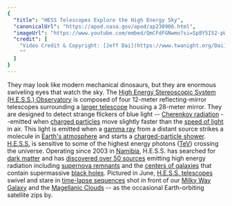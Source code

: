 ```yaml
---
{
  "title": "HESS Telescopes Explore the High Energy Sky",
  "canonicalUrl": "https://apod.nasa.gov/apod/ap230906.html",
  "imageUrl": "https://www.youtube.com/embed/QmCFdFGNwmo?si=Sp8Y5IS2-pWVLPn0?rel=0",
  "credit": [
    "Video Credit & Copyright: [Jeff Dai](https://www.twanight.org/Dai) ([TWAN](https://www.twanight.org/)), [H.E.S.S. Collaboration](https://www.mpi-hd.mpg.de/hfm/HESS/pages/collaboration/)",
    ""
  ]
}
---
```


They may look like modern mechanical dinosaurs, but they are enormous swiveling eyes that watch the sky. The [High Energy Stereoscopic System (H.E.S.S.) Observatory](https://www.mpi-hd.mpg.de/hfm/HESS/pages/about/telescopes/) is composed of four 12-meter reflecting-mirror telescopes surrounding a [larger telescope](https://apod.nasa.gov/apod/ap120727.html) housing a 28-meter mirror. They are designed to detect strange flickers of blue light -- [Cherenkov radiation](https://en.wikipedia.org/wiki/Cherenkov_radiation) --emitted when [charged particles](https://en.wikipedia.org/wiki/Charged_particle) move slightly faster than the [speed of light](https://en.wikipedia.org/wiki/Speed_of_light) in air. This light is emitted when a [gamma ray](https://science.nasa.gov/ems/12_gammarays) from a distant source strikes a molecule in [Earth's atmosphere](https://spaceplace.nasa.gov/atmosphere/) and starts a [charged-particle shower](https://apod.nasa.gov/apod/ap060814.html). [H.E.S.S.](https://www.mpi-hd.mpg.de/hfm/HESS/pages/about/) is sensitive to some of the highest energy photons ([TeV](https://scienceblogs.com/builtonfacts/2013/11/27/how-often-does-the-sun-emit-1-tev-photons)) crossing the universe. Operating since 2003 in [Namibia](https://en.wikipedia.org/wiki/Namibia), H.E.S.S. has searched for [dark matter](https://www.nasa.gov/audience/forstudents/9-12/features/what-is-dark-matter.html) and has [discovered over 50 sources](https://ui.adsabs.harvard.edu/abs/2018A%26A...612A...1H/abstract) emitting high energy radiation including [supernova remnants](https://apod.nasa.gov/apod/ap230601.html) and the [centers of galaxies](https://apod.nasa.gov/apod/ap180729.html) that contain supermassive [black holes](https://apod.nasa.gov/htmltest/rjn_bht.html). Pictured in June, [H.E.S.S. telescopes](https://youtu.be/0u9lr1RXpsE) swivel and stare in [time-lapse sequences](https://youtu.be/xjMtlL1dCeA) shot in front of our [Milky Way Galaxy](https://apod.nasa.gov/apod/ap180427.html) and the [Magellanic Clouds](https://apod.nasa.gov/apod/ap160725.html) -- as the occasional Earth-orbiting satellite zips by.
